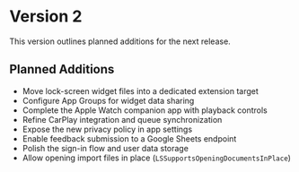 # Version 2

This version outlines planned additions for the next release.

## Planned Additions
- Move lock-screen widget files into a dedicated extension target
- Configure App Groups for widget data sharing
- Complete the Apple Watch companion app with playback controls
- Refine CarPlay integration and queue synchronization
- Expose the new privacy policy in app settings
- Enable feedback submission to a Google Sheets endpoint
- Polish the sign-in flow and user data storage
- Allow opening import files in place (`LSSupportsOpeningDocumentsInPlace`)

